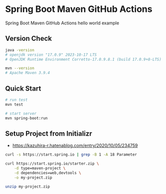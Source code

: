# Spring Boot Maven GitHub Actions

Spring Boot Maven GitHub Actions hello world example

## Version Check

```bash
java -version
# openjdk version "17.0.9" 2023-10-17 LTS
# OpenJDK Runtime Environment Corretto-17.0.9.8.1 (build 17.0.9+8-LTS)

mvn --version
# Apache Maven 3.9.4
```

## Quick Start

```bash
# run test
mvn test

# start server
mvn spring-boot:run
```

## Setup Project from Initializr

* https://kazuhira-r.hatenablog.com/entry/2020/10/05/234759

```bash
curl -s https://start.spring.io | grep -B 1 -A 18 Parameter

curl https://start.spring.io/starter.zip \
    -d type=maven-project \
    -d dependencies=web,devtools \
    -o my-project.zip

unzip my-project.zip
```
